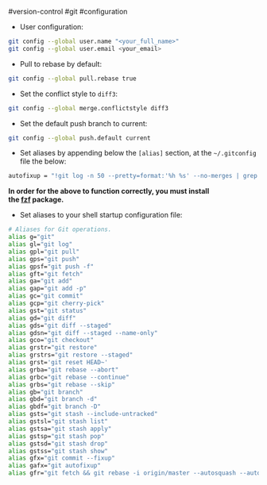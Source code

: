 #version-control #git #configuration

- User configuration:

``` bash
git config --global user.name "<your_full_name>"
git config --global user.email <your_email>
```

- Pull to rebase by default:

``` bash
git config --global pull.rebase true
```

- Set the conflict style to `diff3`:

``` bash
git config --global merge.conflictstyle diff3
```

- Set the default push branch to current:

``` bash
git config --global push.default current
```

- Set aliases by appending below the `[alias]` section, at the `~/.gitconfig` file the below:

``` bash
autofixup = "!git log -n 50 --pretty=format:'%h %s' --no-merges | grep -v '^[^ ]* fixup!' | fzf | cut -c -7 | xargs -o git commit --fixup"
```

**In order for the above to function correctly, you must install the [fzf](https://github.com/junegunn/fzf") package.**

- Set aliases to your shell startup configuration file:

``` bash
# Aliases for Git operations.
alias g="git"
alias gl="git log"
alias gpl="git pull"
alias gps="git push"
alias gpsf="git push -f"
alias gft="git fetch"
alias ga="git add"
alias gap="git add -p"
alias gc="git commit"
alias gcp="git cherry-pick"
alias gst="git status"
alias gd="git diff"
alias gds="git diff --staged"
alias gdsn="git diff --staged --name-only"
alias gco="git checkout"
alias grstr="git restore"
alias grstrs="git restore --staged"
alias grst='git reset HEAD~'
alias grba="git rebase --abort"
alias grbc="git rebase --continue"
alias grbs="git rebase --skip"
alias gb="git branch"
alias gbd="git branch -d"
alias gbdf="git branch -D"
alias gsts="git stash --include-untracked"
alias gstsl="git stash list"
alias gstsa="git stash apply"
alias gstsp="git stash pop"
alias gstsd="git stash drop"
alias gstss="git stash show"
alias gfx="git commit --fixup"
alias gafx="git autofixup"
alias gfr="git fetch && git rebase -i origin/master --autosquash --autostash"
```